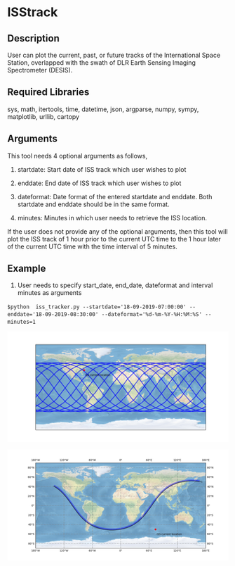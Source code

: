 # ISStrack

## Description
User can plot the current, past, or future tracks of the International Space Station, overlapped with the swath of DLR Earth Sensing Imaging Spectrometer (DESIS).

## Required Libraries
sys, math, itertools, time, datetime, json, argparse, numpy, sympy, matplotlib, urllib, cartopy

## Arguments
This tool needs 4 optional arguments as follows,

1. startdate: Start date of ISS track which user wishes to plot

2. enddate: End date of ISS track which user wishes to plot

3. dateformat: Date format of the entered startdate and enddate. Both startdate and enddate should be in the same format.

4. minutes: Minutes in which user needs to retrieve the ISS location.

If the user does not provide any of the optional arguments, then this tool will plot the ISS track of 1 hour prior to the current UTC time to the 1 hour later of the current UTC time with the time interval of 5 minutes.

## Example

1. User needs to specify start_date, end_date, dateformat and interval minutes as arguments

`$python  iss_tracker.py --startdate='18-09-2019-07:00:00' --enddate='18-09-2019-08:30:00' --dateformat='%d-%m-%Y-%H:%M:%S' --minutes=1`




![Sample ISS track for one day](https://github.com/ankurk017/ISStrack/blob/master/Sample_track/ISS_track.png)


![Sample ISS track overlapped with DESIS swath for one day](https://github.com/ankurk017/ISStrack/blob/master/Sample_track/Sample_plot2.jpeg)

